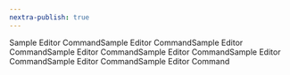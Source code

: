 ```yaml
---
nextra-publish: true
---
```



Sample Editor CommandSample Editor CommandSample Editor CommandSample Editor CommandSample Editor CommandSample Editor CommandSample Editor CommandSample Editor Command
